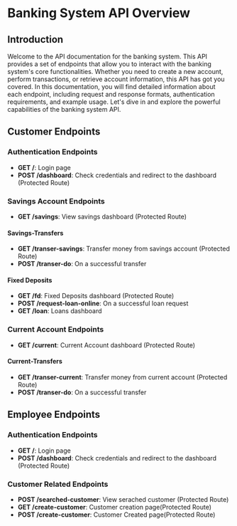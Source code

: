 # Banking System API Overview
## Introduction
Welcome to the API documentation for the banking system. This API provides a set of endpoints that allow you to interact with the banking system's core functionalities. Whether you need to create a new account, perform transactions, or retrieve account information, this API has got you covered. In this documentation, you will find detailed information about each endpoint, including request and response formats, authentication requirements, and example usage. Let's dive in and explore the powerful capabilities of the banking system API.
## Customer Endpoints
### Authentication Endpoints
- **GET /**: Login page
- **POST /dashboard**: Check credentials and redirect to the dashboard (Protected Route)
### Savings Account Endpoints
- **GET /savings**: View savings dashboard (Protected Route)
#### Savings-Transfers
- **GET /transer-savings**: Transfer money from savings account (Protected Route)
- **POST /transer-do**: On a successful transfer
#### Fixed Deposits
- **GET /fd**: Fixed Deposits dashboard (Protected Route)
- **POST /request-loan-online**: On a successful loan request
- **GET /loan**: Loans dashboard
### Current Account Endpoints
- **GET /current**: Current Account dashboard (Protected Route)
#### Current-Transfers
- **GET /transer-current**: Transfer money from current account (Protected Route)
- **POST /transer-do**: On a successful transfer
## Employee Endpoints
### Authentication Endpoints
- **GET /**: Login page
- **POST /dashboard**: Check credentials and redirect to the dashboard (Protected Route)
### Customer Related Endpoints
- **POST /searched-customer**: View serached customer (Protected Route)
- **GET /create-customer**: Customer creation page(Protected Route)
- **POST /create-customer**: Customer Created page(Protected Route)